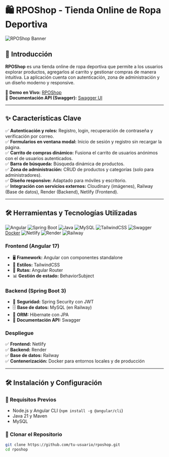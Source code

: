 # 🛍️ RPOShop - Tienda Online de Ropa Deportiva  

![RPOShop Banner](https://res.cloudinary.com/dl7on9tjj/image/upload/v1739382135/Captura_de_pantalla_364_wmfniy.png)


## 🚀 Introducción  
**RPOShop** es una tienda online de ropa deportiva que permite a los usuarios explorar productos, agregarlos al carrito y gestionar compras de manera intuitiva. La aplicación cuenta con autenticación, zona de administración y un diseño moderno y responsive.  

🔗 **Demo en Vivo:** [RPOShop](https://rposhop.netlify.app/)  
🔗 **Documentación API (Swagger):** [Swagger UI](https://rposhop-backend-latest.onrender.com/swagger-ui/index.html)  

---

## ✨ Características Clave  
✅ **Autenticación y roles:** Registro, login, recuperación de contraseña y verificación por correo.  
✅ **Formularios en ventana modal:** Inicio de sesión y registro sin recargar la página.  
✅ **Carrito de compras dinámico:** Fusiona el carrito de usuarios anónimos con el de usuarios autenticados.  
✅ **Barra de búsqueda:** Búsqueda dinámica de productos.  
✅ **Zona de administración:** CRUD de productos y categorías (solo para administradores).  
✅ **Diseño responsive:** Adaptado para móviles y escritorio.  
✅ **Integración con servicios externos:** Cloudinary (imágenes), Railway (Base de datos), Render (Backend), Netlify (Frontend).  

---

## 🛠 Herramientas y Tecnologías Utilizadas  
![Angular](https://img.shields.io/badge/Angular-DD0031?style=flat&logo=angular&logoColor=white) ![Spring Boot](https://img.shields.io/badge/Spring%20Boot-6DB33F?style=flat&logo=spring-boot&logoColor=white) ![Java](https://img.shields.io/badge/Java-ED8B00?style=flat&logo=openjdk&logoColor=white) ![MySQL](https://img.shields.io/badge/MySQL-4479A1?style=flat&logo=mysql&logoColor=white) ![TailwindCSS](https://img.shields.io/badge/TailwindCSS-38B2AC?style=flat&logo=tailwind-css&logoColor=white) ![Swagger](https://img.shields.io/badge/Swagger-85EA2D?style=flat&logo=swagger&logoColor=black) <br> [Docker](https://img.shields.io/badge/Docker-2496ED?style=flat&logo=docker&logoColor=white) ![Netlify](https://img.shields.io/badge/Netlify-00C7B7?style=flat&logo=netlify&logoColor=white) ![Render](https://img.shields.io/badge/Render-00979D?style=flat&logo=render&logoColor=white) ![Railway](https://img.shields.io/badge/Railway-121212?style=flat&logo=railway&logoColor=white)

### **Frontend (Angular 17)**  
- 🖥 **Framework:** Angular con componentes standalone  
- 🎨 **Estilos:** TailwindCSS  
- 🔀 **Rutas:** Angular Router  
- 📊 **Gestión de estado:** BehaviorSubject  

### **Backend (Spring Boot 3)**  
- 🔐 **Seguridad:** Spring Security con JWT  
- 🗄 **Base de datos:** MySQL (en Railway)  
- 📜 **ORM:** Hibernate con JPA  
- 📖 **Documentación API:** Swagger  

### **Despliegue**  
✅ **Frontend:** Netlify  
✅ **Backend:** Render  
✅ **Base de datos:** Railway  
✅ **Contenerización:** Docker para entornos locales y de producción  

---

## 🛠 Instalación y Configuración  

### 🔹 **Requisitos Previos**  
- Node.js y Angular CLI (`npm install -g @angular/cli`)  
- Java 21 y Maven  
- MySQL  

### 🔹 **Clonar el Repositorio**  
```sh
git clone https://github.com/tu-usuario/rposhop.git
cd rposhop
